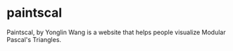 # paintscal
Paintscal, by Yonglin Wang is a website that helps people visualize Modular Pascal's Triangles.
